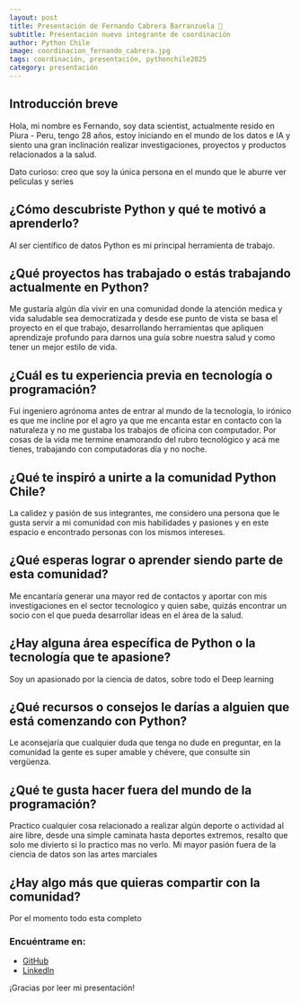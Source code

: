 ```yaml
---
layout: post
title: Presentación de Fernando Cabrera Barranzuela 🎉
subtitle: Presentación nuevo integrante de coordinación
author: Python Chile
image: coordinacion_fernando_cabrera.jpg
tags: coordinación, presentación, pythonchile2025
category: presentación
---
```


## Introducción breve

Hola, mi nombre es Fernando, soy data scientist, actualmente resido en Piura - Peru, tengo 28 años, estoy iniciando en el mundo de los datos e IA y siento una gran inclinación realizar investigaciones, proyectos y productos relacionados a la salud.

Dato curioso: creo que soy la única persona en el mundo que le aburre ver peliculas y series 

## ¿Cómo descubriste Python y qué te motivó a aprenderlo?

Al ser científico de datos Python es mi principal herramienta de trabajo.

## ¿Qué proyectos has trabajado o estás trabajando actualmente en Python?

Me gustaría algún día vivir en una comunidad donde la atención medica  y vida saludable sea democratizada y desde ese punto de vista se basa el proyecto en el que trabajo, desarrollando herramientas que apliquen aprendizaje profundo para darnos una guía sobre nuestra salud y como tener un mejor estilo de vida.

## ¿Cuál es tu experiencia previa en tecnología o programación?

Fui ingeniero agrónoma antes de entrar al mundo de la tecnología, lo irónico es que me incline por el agro ya que me encanta estar en contacto con la naturaleza y no me gustaba los trabajos de oficina con computador. Por cosas de la vida me termine enamorando del rubro tecnológico y acá me tienes, trabajando con computadoras día y no noche.


## ¿Qué te inspiró a unirte a la comunidad Python Chile?

La calidez y pasión de sus integrantes, me considero una persona que le gusta servir a mi comunidad con mis habilidades y pasiones y en este espacio e encontrado personas con los mismos intereses.

## ¿Qué esperas lograr o aprender siendo parte de esta comunidad?

Me encantaría generar una mayor red de contactos y aportar con mis investigaciones en el sector tecnologico y quien sabe, quizás encontrar un socio con el que pueda desarrollar ideas en el área de la salud.

## ¿Hay alguna área específica de Python o la tecnología que te apasione?

Soy un apasionado por la ciencia de datos, sobre todo el Deep learning

## ¿Qué recursos o consejos le darías a alguien que está comenzando con Python?

Le aconsejaría que cualquier duda que tenga no dude en preguntar, en la comunidad la gente es super amable y chévere, que consulte sin vergüenza.

## ¿Qué te gusta hacer fuera del mundo de la programación?

Practico cualquier cosa relacionado a realizar algún deporte o actividad al aire libre, desde una simple caminata hasta deportes extremos, resalto que solo me divierto si lo practico mas no verlo. Mi mayor pasión fuera de la ciencia de datos son las artes marciales

## ¿Hay algo más que quieras compartir con la comunidad?

Por el momento todo esta completo

### Encuéntrame en:

- [GitHub](https://github.com/Ferx096)
- [LinkedIn](https://www.linkedin.com/in/fernando-cabrera-barranzuela/)

¡Gracias por leer mi presentación!